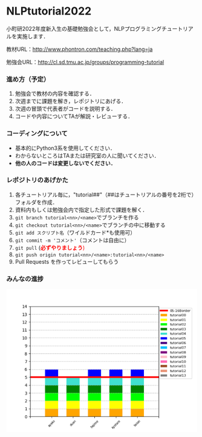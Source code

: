 # NLPtutorial2022

小町研2022年度新入生の基礎勉強会として，NLPプログラミングチュートリアルを実施します．

教材URL：http://www.phontron.com/teaching.php?lang=ja

勉強会URL：http://cl.sd.tmu.ac.jp/groups/programming-tutorial

### 進め方（予定）

1. 勉強会で教材の内容を確認する．
2. 次週までに課題を解き，レポジトリにあげる．
3. 次週の冒頭で代表者がコードを説明する．
4. コードや内容についてTAが解説・レビューする．

### コーディングについて

- 基本的にPython3系を使用してください．
- わからないところはTAまたは研究室の人に聞いてください．
- <b>他の人のコードは変更しないでください．</b>

### レポジトリのあげかた

1. 各チュートリアル毎に，"tutorial##"（##はチュートリアルの番号を2桁で）フォルダを作成．
2. 資料内もしくは勉強会内で指定した形式で課題を解く．
3. `git branch tutorial<nn>/<name>`でブランチを作る
4. `git checkout tutorial<nn>/<name>`でブランチの中に移動する
5. `git add スクリプト名`（ワイルドカード*も使用可）
6. `git commit -m 'コメント'`（コメントは自由に）
7. `git pull` (<span style="color:red;"><b>必ずやりましょう</b></font>)
8. `git push origin tutorial<nn>/<name>:tutorial<nn>/<name>`
9. Pull Requests を作ってレビューしてもらう

### みんなの進捗

![progress](progress.png)
